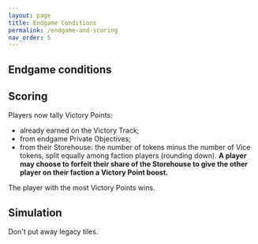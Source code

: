 ```yaml
---
layout: page
title: Endgame Conditions
permalink: /endgame-and-scoring
nav_order: 5
---
```


## Endgame conditions

## Scoring
Players now tally Victory Points:
- already earned on the Victory Track;
- from endgame Private Objectives;
- from their Storehouse: the number of tokens minus the number of Vice tokens, split equally among faction players (rounding down). **A player may choose to forfeit their share of the Storehouse to give the other player on their faction a Victory Point boost.**

The player with the most Victory Points wins.

## Simulation
Don't put away legacy tiles.